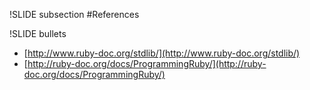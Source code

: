 !SLIDE subsection
#References

!SLIDE bullets

* [http://www.ruby-doc.org/stdlib/](http://www.ruby-doc.org/stdlib/)
* [http://ruby-doc.org/docs/ProgrammingRuby/](http://ruby-doc.org/docs/ProgrammingRuby/)
